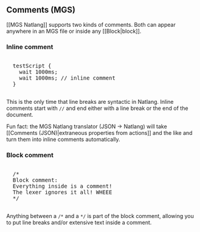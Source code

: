 ## Comments (MGS)

[[MGS Natlang]] supports two kinds of comments. Both can appear anywhere in an MGS file or inside any [[Block|block]].

### Inline comment

<pre class="HyperMD-codeblock mgs">

  <span class="script">testScript</span> <span class="bracket">{</span>
    <span class="verb">wait</span> <span class="number">1000ms</span><span class="terminator">;</span>
    <span class="verb">wait</span> <span class="number">1000ms</span><span class="terminator">;</span> <span class="comment">// inline comment</span>
  <span class="bracket">}</span>

</pre>

This is the only time that line breaks are syntactic in Natlang. Inline comments start with `//` and end either with a line break or the end of the document.

Fun fact: the MGS Natlang translator (JSON -> Natlang) will take [[Comments (JSON)|extraneous properties from actions]] and the like and turn them into inline comments automatically.

### Block comment

<pre class="HyperMD-codeblock mgs">

  <span class="comment">/*
  Block comment:
  Everything inside is a comment!
  The lexer ignores it all! WHEEE
  */</span>

</pre>

Anything between a `/*` and a `*/` is part of the block comment, allowing you to put line breaks and/or extensive text inside a comment.
